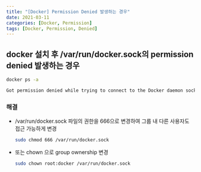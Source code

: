 ```yaml
---
title: "[Docker] Permission Denied 발생하는 경우"
date: 2021-03-11
categories: [Docker, Permission]
tags: [Docker, Permission, Denied]
---
```


## docker 설치 후 /var/run/docker.sock의 permission denied 발생하는 경우

```bash
docker ps -a

Got permission denied while trying to connect to the Docker daemon socket at unix:///var/run/docker.sock: Get http://%2Fvar%2Frun%2Fdocker.sock/v1.40/containers/json?all=1: dial unix /var/run/docker.sock: connect: permission denied
```

### 해결
- /var/run/docker.sock 파일의 권한을 666으로 변경하여 그룹 내 다른 사용자도 접근 가능하게 변경
  ```bash
  sudo chmod 666 /var/run/docker.sock
  ```

- 또는 chown 으로 group ownership 변경
  ```bash
  sudo chown root:docker /var/run/docker.sock
  ```
